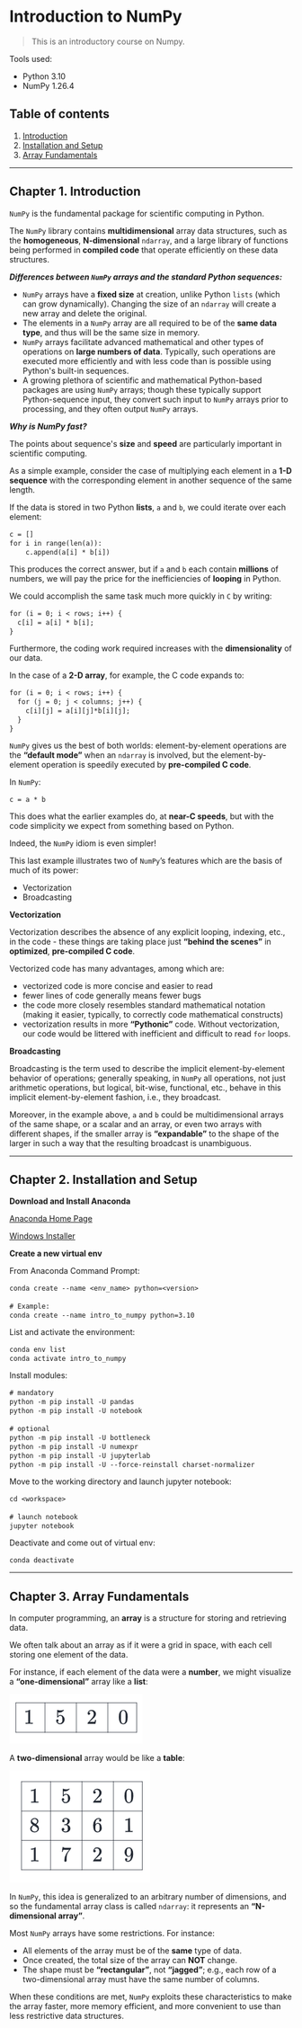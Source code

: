 # Introduction to NumPy

> This is an introductory course on Numpy.

Tools used:

- Python 3.10
- NumPy 1.26.4

## Table of contents

1. [Introduction](https://github.com/backstreetbrogrammer/53_IntroductionToNumPy?tab=readme-ov-file#chapter-1-introduction)
2. [Installation and Setup](https://github.com/backstreetbrogrammer/53_IntroductionToNumPy?tab=readme-ov-file#chapter-2-installation-and-setup)
3. [Array Fundamentals](https://github.com/backstreetbrogrammer/53_IntroductionToNumPy?tab=readme-ov-file#chapter-3-array-fundamentals)

---

## Chapter 1. Introduction

`NumPy` is the fundamental package for scientific computing in Python.

The `NumPy` library contains **multidimensional** array data structures, such as the **homogeneous**, **N-dimensional**
`ndarray`, and a large library of functions being performed in **compiled code** that operate efficiently on these data
structures.

_**Differences between `NumPy` arrays and the standard Python sequences:**_

- `NumPy` arrays have a **fixed size** at creation, unlike Python `lists` (which can grow dynamically). Changing the
  size of an `ndarray` will create a new array and delete the original.
- The elements in a `NumPy` array are all required to be of the **same data type**, and thus will be the same size in
  memory.
- `NumPy` arrays facilitate advanced mathematical and other types of operations on **large numbers of data**. Typically,
  such operations are executed more efficiently and with less code than is possible using Python's built-in sequences.
- A growing plethora of scientific and mathematical Python-based packages are using `NumPy` arrays; though these
  typically support Python-sequence input, they convert such input to `NumPy` arrays prior to processing, and they often
  output `NumPy` arrays.

_**Why is NumPy fast?**_

The points about sequence's **size** and **speed** are particularly important in scientific computing.

As a simple example, consider the case of multiplying each element in a **1-D sequence** with the corresponding element
in another sequence of the same length.

If the data is stored in two Python **lists**, `a` and `b`, we could iterate over each element:

```
c = []
for i in range(len(a)):
    c.append(a[i] * b[i])
```

This produces the correct answer, but if `a` and `b` each contain **millions** of numbers, we will pay the price for the
inefficiencies of **looping** in Python.

We could accomplish the same task much more quickly in `C` by writing:

```
for (i = 0; i < rows; i++) {
  c[i] = a[i] * b[i];
}
```

Furthermore, the coding work required increases with the **dimensionality** of our data.

In the case of a **2-D array**, for example, the C code expands to:

```
for (i = 0; i < rows; i++) {
  for (j = 0; j < columns; j++) {
    c[i][j] = a[i][j]*b[i][j];
  }
}
```

`NumPy` gives us the best of both worlds: element-by-element operations are the **“default mode”** when an `ndarray` is
involved, but the element-by-element operation is speedily executed by **pre-compiled C code**.

In `NumPy`:

```
c = a * b
```

This does what the earlier examples do, at **near-C speeds**, but with the code simplicity we expect from something
based on Python.

Indeed, the `NumPy` idiom is even simpler!

This last example illustrates two of `NumPy`’s features which are the basis of much of its power:

- Vectorization
- Broadcasting

**Vectorization**

Vectorization describes the absence of any explicit looping, indexing, etc., in the code - these things are taking place
just **“behind the scenes”** in **optimized**, **pre-compiled C code**.

Vectorized code has many advantages, among which are:

- vectorized code is more concise and easier to read
- fewer lines of code generally means fewer bugs
- the code more closely resembles standard mathematical notation (making it easier, typically, to correctly code
  mathematical constructs)
- vectorization results in more **“Pythonic”** code. Without vectorization, our code would be littered with inefficient
  and difficult to read `for` loops.

**Broadcasting**

Broadcasting is the term used to describe the implicit element-by-element behavior of operations; generally speaking, in
`NumPy` all operations, not just arithmetic operations, but logical, bit-wise, functional, etc., behave in this implicit
element-by-element fashion, i.e., they broadcast.

Moreover, in the example above, `a` and `b` could be multidimensional arrays of the same shape, or a scalar and an
array, or even two arrays with different shapes, if the smaller array is **“expandable”** to the shape of the larger in
such a way that the resulting broadcast is unambiguous.

---

## Chapter 2. Installation and Setup

**Download and Install Anaconda**

[Anaconda Home Page](https://www.anaconda.com/)

[Windows Installer](https://repo.anaconda.com/archive/Anaconda3-2024.02-1-Windows-x86_64.exe)

**Create a new virtual env**

From Anaconda Command Prompt:

```
conda create --name <env_name> python=<version>

# Example:
conda create --name intro_to_numpy python=3.10
```

List and activate the environment:

```
conda env list
conda activate intro_to_numpy
```

Install modules:

```
# mandatory
python -m pip install -U pandas
python -m pip install -U notebook

# optional
python -m pip install -U bottleneck
python -m pip install -U numexpr
python -m pip install -U jupyterlab
python -m pip install -U --force-reinstall charset-normalizer  
```

Move to the working directory and launch jupyter notebook:

```
cd <workspace>

# launch notebook
jupyter notebook
```

Deactivate and come out of virtual env:

```
conda deactivate
```

---

## Chapter 3. Array Fundamentals

In computer programming, an **array** is a structure for storing and retrieving data.

We often talk about an array as if it were a grid in space, with each cell storing one element of the data.

For instance, if each element of the data were a **number**, we might visualize a **“one-dimensional”** array like a
**list**:

![1D_array](1D_array.PNG)

A **two-dimensional** array would be like a **table**:

![2D_array](2D_array.PNG)

In `NumPy`, this idea is generalized to an arbitrary number of dimensions, and so the fundamental array class is called
`ndarray`: it represents an **“N-dimensional array”**.

Most `NumPy` arrays have some restrictions. For instance:

- All elements of the array must be of the **same** type of data.
- Once created, the total size of the array can **NOT** change.
- The shape must be **“rectangular”**, not **“jagged”**; e.g., each row of a two-dimensional array must have the same
  number of columns.

When these conditions are met, `NumPy` exploits these characteristics to make the array faster, more memory efficient,
and more convenient to use than less restrictive data structures.


